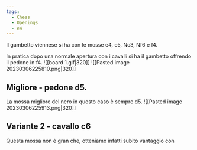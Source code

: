 ```yaml
---
tags:
  - Chess
  - Openings
  - e4
---
```


Il gambetto viennese si ha con le mosse e4, e5, Nc3, Nf6 e f4.

In pratica dopo una normale apertura con i cavalli si ha il gambetto offrendo il pedone in f4.
![[board 1.gif|320]] ![[Pasted image 20230306225810.png|320]]
## Migliore - pedone d5.
La mossa migliore del nero in questo caso è sempre d5.
![[Pasted image 20230306225913.png|320]]

## Variante 2 - cavallo c6
Questa mossa non è gran che, otteniamo infatti subito vantaggio con 